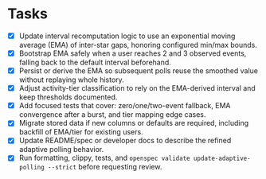 # Tasks

- [x] Update interval recomputation logic to use an exponential moving average (EMA) of inter-star gaps, honoring configured min/max bounds.
- [x] Bootstrap EMA safely when a user reaches 2 and 3 observed events, falling back to the default interval beforehand.
- [x] Persist or derive the EMA so subsequent polls reuse the smoothed value without replaying whole history.
- [x] Adjust activity-tier classification to rely on the EMA-derived interval and keep thresholds documented.
- [x] Add focused tests that cover: zero/one/two-event fallback, EMA convergence after a burst, and tier mapping edge cases.
- [x] Migrate stored data if new columns or defaults are required, including backfill of EMA/tier for existing users.
- [x] Update README/spec or developer docs to describe the refined adaptive polling behavior.
- [x] Run formatting, clippy, tests, and `openspec validate update-adaptive-polling --strict` before requesting review.
